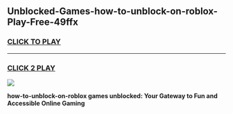 
## Unblocked-Games-how-to-unblock-on-roblox-Play-Free-49ffx
<h3>
<a href="https://premium76.site?title=how-to-unblock-on-roblox&ref=23A">CLICK TO PLAY</a></h3>
<hr>

<h3>
<a href="https://premium76.site?title=how-to-unblock-on-roblox&ref=23A">CLICK 2 PLAY</a>
  
</h3>

<a href="https://premium76.site?title=how-to-unblock-on-roblox&ref=23A"><img src="https://clearcache.store/games.png"></a>


**how-to-unblock-on-roblox games unblocked: Your Gateway to Fun and Accessible Online Gaming**

